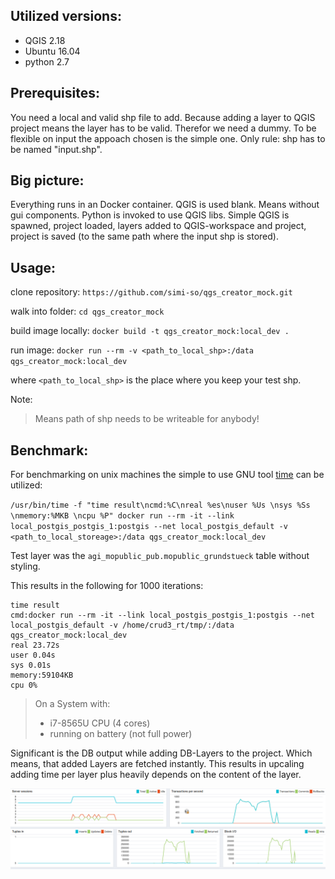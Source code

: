 Utilized versions:
------------------

* QGIS 2.18
* Ubuntu 16.04
* python 2.7

Prerequisites:
--------------

You need a local and valid shp file to add. Because adding a layer to QGIS project means the layer has to be valid.
Therefor we need a dummy. To be flexible on input the appoach chosen is the simple one. Only rule: shp has to be 
named "input.shp".

Big picture:
------------

Everything runs in an Docker container. QGIS is used blank. Means without gui components. Python is invoked to use QGIS libs. Simple QGIS is spawned,
project loaded, layers added to QGIS-workspace and project, project is saved (to the same path where the input shp is stored).

Usage:
------

clone repository:
`https://github.com/simi-so/qgs_creator_mock.git`

walk into folder:
`cd qgs_creator_mock`

build image locally:
`docker build -t qgs_creator_mock:local_dev .`

run image:
`docker run --rm -v <path_to_local_shp>:/data qgs_creator_mock:local_dev`

where `<path_to_local_shp>` is the place where you keep your test shp.

Note:

> Means path of shp needs to be writeable for anybody!

Benchmark:
----------

For benchmarking on unix machines the simple to use GNU tool [time](https://www.gnu.org/software/time/) can be utilized:

`/usr/bin/time -f "time result\ncmd:%C\nreal %es\nuser %Us \nsys %Ss \nmemory:%MKB \ncpu %P" docker run --rm -it --link local_postgis_postgis_1:postgis --net local_postgis_default -v <path_to_local_storeage>:/data qgs_creator_mock:local_dev`

Test layer was the `agi_mopublic_pub.mopublic_grundstueck` table without styling.

This results in the following for 1000 iterations:

```
time result
cmd:docker run --rm -it --link local_postgis_postgis_1:postgis --net local_postgis_default -v /home/crud3_rt/tmp/:/data qgs_creator_mock:local_dev
real 23.72s
user 0.04s 
sys 0.01s 
memory:59104KB 
cpu 0%
```

> On a System with:
> * i7-8565U CPU (4 cores)
> * running on battery (not full power)

Significant is the DB output while adding DB-Layers to the project. Which means, that added Layers are fetched instantly. This results in upcaling adding time per layer 
plus heavily depends on the content of the layer.

![](db_activity_while_adding.png?raw=true)


